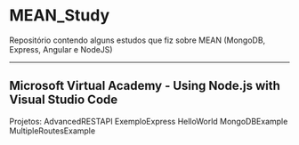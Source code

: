 # MEAN_Study
Repositório contendo alguns estudos que fiz sobre MEAN (MongoDB, Express, Angular e NodeJS)

-----------------------------------------------------------------
Microsoft Virtual Academy - Using Node.js with Visual Studio Code
-----------------------------------------------------------------  
  Projetos:
    AdvancedRESTAPI
    ExemploExpress
    HelloWorld
    MongoDBExample
    MultipleRoutesExample
